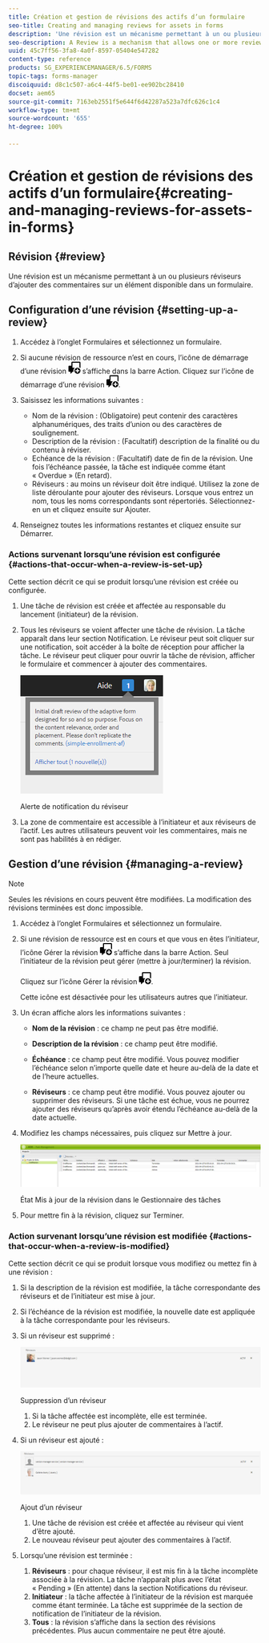 ```yaml
---
title: Création et gestion de révisions des actifs d’un formulaire
seo-title: Creating and managing reviews for assets in forms
description: 'Une révision est un mécanisme permettant à un ou plusieurs réviseurs d’ajouter des commentaires sur un élément disponible dans un formulaire. '
seo-description: A Review is a mechanism that allows one or more reviewers to comment on an asset that is available in a form.
uuid: 45c7ff56-3fa8-4a0f-8597-05404e547282
content-type: reference
products: SG_EXPERIENCEMANAGER/6.5/FORMS
topic-tags: forms-manager
discoiquuid: d8c1c507-a6c4-44f5-be01-ee902bc28410
docset: aem65
source-git-commit: 7163eb2551f5e644f6d42287a523a7dfc626c1c4
workflow-type: tm+mt
source-wordcount: '655'
ht-degree: 100%

---
```



# Création et gestion de révisions des actifs d’un formulaire{#creating-and-managing-reviews-for-assets-in-forms}

## Révision {#review}

Une révision est un mécanisme permettant à un ou plusieurs réviseurs d’ajouter des commentaires sur un élément disponible dans un formulaire.

## Configuration d’une révision {#setting-up-a-review}

1. Accédez à l’onglet Formulaires et sélectionnez un formulaire.
1. Si aucune révision de ressource n’est en cours, l’icône de démarrage d’une révision ![aem6forms_review_chat_comment](assets/aem6forms_review_chat_comment.png) s’affiche dans la barre Action. Cliquez sur l’icône de démarrage d’une révision ![aem6forms_review_chat_comment](assets/aem6forms_review_chat_comment.png).
1. Saisissez les informations suivantes :

   * Nom de la révision : (Obligatoire) peut contenir des caractères alphanumériques, des traits d’union ou des caractères de soulignement.
   * Description de la révision : (Facultatif) description de la finalité ou du contenu à réviser.
   * Echéance de la révision : (Facultatif) date de fin de la révision. Une fois l’échéance passée, la tâche est indiquée comme étant « Overdue » (En retard).
   * Réviseurs : au moins un réviseur doit être indiqué. Utilisez la zone de liste déroulante pour ajouter des réviseurs. Lorsque vous entrez un nom, tous les noms correspondants sont répertoriés. Sélectionnez-en un et cliquez ensuite sur Ajouter.

1. Renseignez toutes les informations restantes et cliquez ensuite sur Démarrer.

### Actions survenant lorsqu’une révision est configurée {#actions-that-occur-when-a-review-is-set-up}

Cette section décrit ce qui se produit lorsqu’une révision est créée ou configurée.

1. Une tâche de révision est créée et affectée au responsable du lancement (initiateur) de la révision.
1. Tous les réviseurs se voient affecter une tâche de révision. La tâche apparaît dans leur section Notification. Le réviseur peut soit cliquer sur une notification, soit accéder à la boîte de réception pour afficher la tâche. Le réviseur peut cliquer pour ouvrir la tâche de révision, afficher le formulaire et commencer à ajouter des commentaires.

   ![Alerte de notification du réviseur](assets/noti.png)

   Alerte de notification du réviseur

1. La zone de commentaire est accessible à l’initiateur et aux réviseurs de l’actif. Les autres utilisateurs peuvent voir les commentaires, mais ne sont pas habilités à en rédiger.

## Gestion d’une révision {#managing-a-review}

>[!NOTE]
>
>Seules les révisions en cours peuvent être modifiées. La modification des révisions terminées est donc impossible.

1. Accédez à l’onglet Formulaires et sélectionnez un formulaire.

1. Si une révision de ressource est en cours et que vous en êtes l’initiateur, l’icône Gérer la révision ![aem6forms_review_chat_comment](assets/aem6forms_review_chat_comment.png) s’affiche dans la barre Action. Seul l’initiateur de la révision peut gérer (mettre à jour/terminer) la révision.

   Cliquez sur l’icône Gérer la révision ![aem6forms_review_chat_comment](assets/aem6forms_review_chat_comment.png).

   Cette icône est désactivée pour les utilisateurs autres que l’initiateur.

1. Un écran affiche alors les informations suivantes :

   * **Nom de la révision** : ce champ ne peut pas être modifié.

   * **Description de la révision** : ce champ peut être modifié.

   * **Échéance** : ce champ peut être modifié. Vous pouvez modifier l’échéance selon n’importe quelle date et heure au-delà de la date et de l’heure actuelles.

   * **Réviseurs** : ce champ peut être modifié. Vous pouvez ajouter ou supprimer des réviseurs. Si une tâche est échue, vous ne pourrez ajouter des réviseurs qu’après avoir étendu l’échéance au-delà de la date actuelle.

1. Modifiez les champs nécessaires, puis cliquez sur Mettre à jour.

   ![État Mis à jour de la révision dans le Gestionnaire des tâches](assets/tskmgr.png)

   État Mis à jour de la révision dans le Gestionnaire des tâches

1. Pour mettre fin à la révision, cliquez sur Terminer.

### Action survenant lorsqu’une révision est modifiée {#actions-that-occur-when-a-review-is-modified}

Cette section décrit ce qui se produit lorsque vous modifiez ou mettez fin à une révision :

1. Si la description de la révision est modifiée, la tâche correspondante des réviseurs et de l’initiateur est mise à jour.
1. Si l’échéance de la révision est modifiée, la nouvelle date est appliquée à la tâche correspondante pour les réviseurs.

1. Si un réviseur est supprimé :

   ![Suppression d’un réviseur](assets/removeduser.png)

   Suppression d’un réviseur

   1. Si la tâche affectée est incomplète, elle est terminée.
   1. Le réviseur ne peut plus ajouter de commentaires à l’actif.

1. Si un réviseur est ajouté :

   ![Ajout d’un réviseur](assets/addedreviewer.png)

   Ajout d’un réviseur

   1. Une tâche de révision est créée et affectée au réviseur qui vient d’être ajouté.
   1. Le nouveau réviseur peut ajouter des commentaires à l’actif.

1. Lorsqu’une révision est terminée :

   1. **Réviseurs** : pour chaque réviseur, il est mis fin à la tâche incomplète associée à la révision. La tâche n’apparaît plus avec l’état « Pending » (En attente) dans la section Notifications du réviseur.
   1. **Initiateur** : la tâche affectée à l’initiateur de la révision est marquée comme étant terminée. La tâche est supprimée de la section de notification de l’initiateur de la révision.
   1. **Tous** : la révision s’affiche dans la section des révisions précédentes. Plus aucun commentaire ne peut être ajouté.

